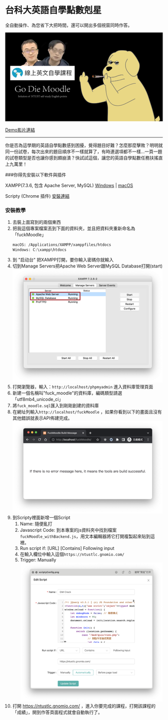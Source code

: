 # 台科大英語自學點數剋星
全自動操作、為您省下大把時間，還可以開出多個視窗同時作答。

![banner](./note/banner.png)

[Demo影片連結](https://www.youtube.com/watch?v=NDjQtxoEI9c)

----
你是否為這學期的英語自學點數感到困擾，覺得題目好難？怎麼那麼擊敗？明明就同一份試卷，每次出來的題目順序不一樣就算了，有時連選項都不一樣...一頁一題的試卷類型是否也讓你感到頗崩潰？快試試這個，讓您的英語自學點數任務扶搖直上九萬里！

###你得先安裝以下軟件與插件

XAMPP(7.3.6, 包含 Apache Server, MySQL) [Windows](https://sourceforge.net/projects/xampp/files/XAMPP%20Windows/7.3.6/xampp-windows-x64-7.3.6-4-VC15-installer.exe/download)  |  [macOS](https://sourceforge.net/projects/xampp/files/XAMPP%20Mac%20OS%20X/7.3.6/xampp-osx-7.3.6-4-installer.dmg/download)

Scripty (Chrome 插件) [安裝連結](https://chrome.google.com/webstore/detail/scripty-javascript-inject/milkbiaeapddfnpenedfgbfdacpbcbam?utm_source=chrome-ntp-icon)

### 安裝教學

1. 去裝上面寫到的兩個東西
2. 把我這個專案檔案丟到下面的資料夾，並且把資料夾重新命名為「fuckMoodle」
   ```
   macOS: /Applications/XAMPP/xamppfiles/htdocs
   Windows: C:\xampp\htdocs
   ```
3. 到 "启动台" 把XAMPP打開，要你輸入密碼你就輸入
4. 切到Manage Servers把Apache Web Server跟MySQL Database打開(start)
   ![xampp running sample](./note/xampp_withCircle.png)
5. 打開瀏覽器，輸入：`http://localhost/phpmyadmin` 進入資料庫管理頁面
6. 新建一個名稱叫"fuck_moodle"的資料庫，編碼類型請選「utf8mb4_unicode_ci」
7. 將`fuck_moodle.sql`匯入到剛剛創建的資料庫
8. 在網址列輸入`http://localhost/fuckMoodle` ，如果你看到以下的畫面且沒有其他錯誤就表示API佈建完成。
   ![佈建完成範例](./note/api_build_successful.png)
9. 到Scripty裡面新增一個Script
    1. Name: 隨便亂打
    2. Javascript Code: 到本專案的js資料夾中找到檔案`fuckMoodle_withBackend.js`，用文本編輯器將它打開複製起來貼到這裡。
    3. Run script if: [URL] [Contains] Following input
    4. 在輸入欄位中輸入這個`https://ntustlc.gnomio.com/`
    5. Trigger: Manually
    ![配置範例](./note/scriptyConfig.png)
10. 打開 https://ntustlc.gnomio.com/ ，進入你要完成的課程，打開該課程的「成績」，開到作答頁面程式就會自動執行了。